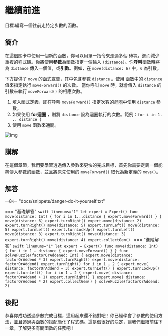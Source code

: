 # 繼續前進

目標:編寫一個往前走特定步數的函數。

## 簡介

在這個關卡中使用一個新的函數，你可以用單一指令來走過多個
磚塊，進而減少重複的程式碼。你將使用**參數**為函數指定一個輸入 `(distance)`。你**呼叫**函數時將為 `distance` 傳入一個值，或**引數**。例如，在 `move(distance: 6)` 中，`6` 為引數。

下方提供了 `move` 的函式宣告，其中包含參數 `distance` 。使用
函數中的 `distance` 值來指定執行 `moveForward()` 的次數。
當你呼叫 `move` 時，就會傳入 `distance` 的引數來執行
`moveForward()` 的相應次數。

1. 填入函式定義，即在呼叫 `moveForward()` 指定次數的迴圈中使用 `distance` 參數。
2. 如果使用 **for迴圈** ，則將 `distance` 設為迴圈執行的次數。範例：`for i in 1. .. distance {`
3. 使用 `move` 函數來通關。

![img](https://imagedelivery.net/cdkaXPuFls5qlrh3GM4hfA/a8f8f51f-2424-4eab-2ddb-728f4b0e1800/public)

## 講解

在這個章節，我們要學習透過傳入參數來更快的完成目標，首先你需要定義一個能夠傳入參數的函數，並且將原先使用的 `moveForward()` 取代為新定義的 `move()`。

## 解答

--8<-- "docs/snippets/danger-do-it-yourself.txt"

<!-- prettier-ignore-start -->
=== "基礎解答"
    ```swift linenums="1"
    let expert = Expert()
    func move(distance: Int) {
        for i in 1...distance {
            expert.moveForward()
        }
    }
    move(distance: 6)
    expert.turnRight()
    expert.move(distance: 2)
    expert.turnRight()
    move(distance: 5)
    expert.turnLeft()
    move(distance: 5)
    expert.turnLeft()
    expert.turnLockUp()
    expert.turnLeft()
    move(distance: 3)
    expert.turnRight()
    move(distance: 3)
    expert.turnRight()
    move(distance: 4)
    expert.collectGem()
    ```
=== "進階解答"
    ```swift linenums="1"
    let expert = Expert()
    func move(distance: Int) {
        for i in 1 … distance {
            expert.moveForward()
        }
    }
    func solvePuzzle(factorOrAddened: Int) {
        expert.move(distance: factorOrAddend * 3)
        expert.turnRight()
        expert.move(distance: factorOrAddend)
        expert.turnRight()
        for i in 1 … 2 {
            expert.move(
                distance:
                    factorOrAddend + 3)
            expert.turnLeft()
        }
        expert.turnLockUp()
        expert.turnLeft()
        for i in 1 … 2 {
            expert.move(
                distance:
                    factorOrAddend + 1)
            expert.turnRight()
        }
        expert.move(
            distance: factorOrAddend
                * 2)
        expert.collectGem()
    }
    solvePuzzle(factorOrAddend: 2)
    ```
<!-- prettier-ignore-end -->

## 後記

恭喜你成功透過參數完成目標，這用起來還不錯對吧！你已經學會了參數的使用方法，並且透過與函數的搭配簡化了程式碼。這是個很好的決定，讓我們繼續前往下一章，了解更多有關函數的任務吧！
